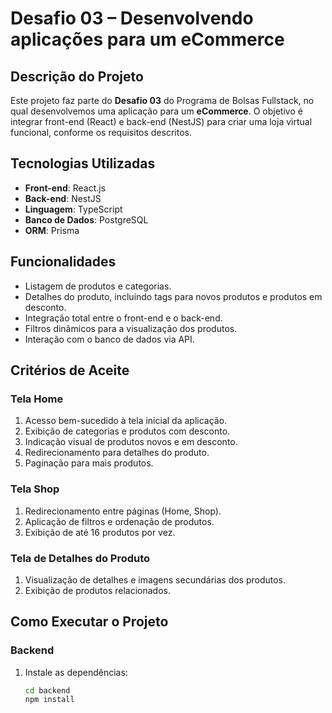 # Desafio 03 – Desenvolvendo aplicações para um eCommerce

## Descrição do Projeto

Este projeto faz parte do **Desafio 03** do Programa de Bolsas Fullstack, no qual desenvolvemos uma aplicação para um **eCommerce**. O objetivo é integrar front-end (React) e back-end (NestJS) para criar uma loja virtual funcional, conforme os requisitos descritos.

## Tecnologias Utilizadas

- **Front-end**: React.js
- **Back-end**: NestJS
- **Linguagem**: TypeScript
- **Banco de Dados**: PostgreSQL
- **ORM**: Prisma

## Funcionalidades

- Listagem de produtos e categorias.
- Detalhes do produto, incluindo tags para novos produtos e produtos em desconto.
- Integração total entre o front-end e o back-end.
- Filtros dinâmicos para a visualização dos produtos.
- Interação com o banco de dados via API.

## Critérios de Aceite

### Tela Home

1. Acesso bem-sucedido à tela inicial da aplicação.
2. Exibição de categorias e produtos com desconto.
3. Indicação visual de produtos novos e em desconto.
4. Redirecionamento para detalhes do produto.
5. Paginação para mais produtos.

### Tela Shop

1. Redirecionamento entre páginas (Home, Shop).
2. Aplicação de filtros e ordenação de produtos.
3. Exibição de até 16 produtos por vez.

### Tela de Detalhes do Produto

1. Visualização de detalhes e imagens secundárias dos produtos.
2. Exibição de produtos relacionados.

## Como Executar o Projeto

### Backend

1. Instale as dependências:
   ```bash
   cd backend
   npm install

